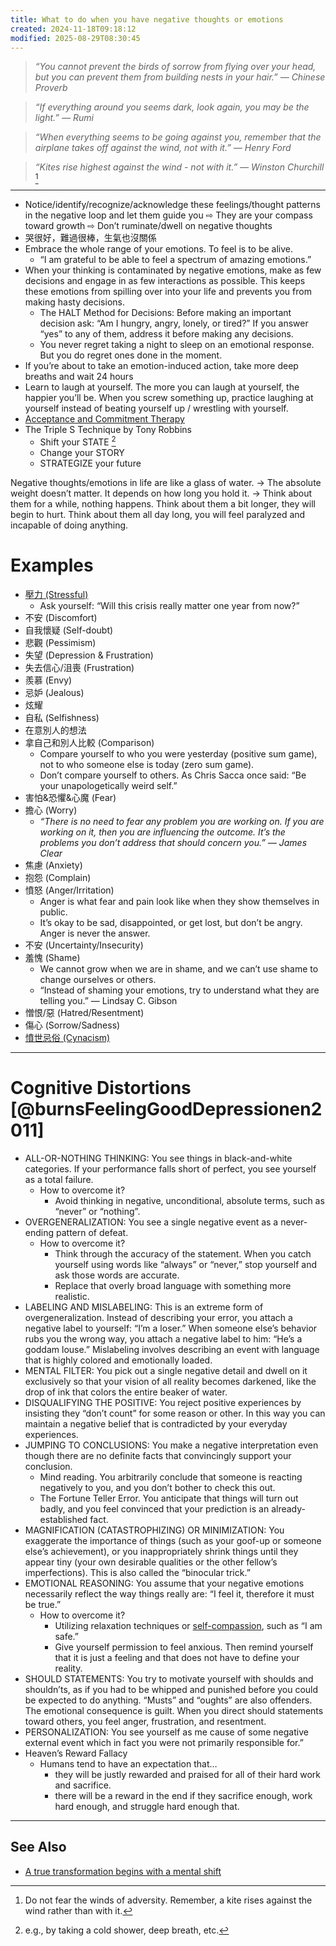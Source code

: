 ```yaml
---
title: What to do when you have negative thoughts or emotions
created: 2024-11-18T09:18:12
modified: 2025-08-29T08:30:45
---
```


> _“You cannot prevent the birds of sorrow from flying over your head, but you can prevent them from building nests in your hair.” — Chinese Proverb_

> _“If everything around you seems dark, look again, you may be the light.” — Rumi_

> _“When everything seems to be going against you, remember that the airplane takes off against the wind, not with it.” — Henry Ford_

> _“Kites rise highest against the wind - not with it.” — Winston Churchill_ [^1]

---

* Notice/identify/recognize/acknowledge these feelings/thought patterns in the negative loop and let them guide you ⇨ They are your compass toward growth ⇨ Don’t ruminate/dwell on negative thoughts
* 哭很好，難過很棒，生氣也沒關係
* Embrace the whole range of your emotions. To feel is to be alive.
	* “I am grateful to be able to feel a spectrum of amazing emotions.”
* When your thinking is contaminated by negative emotions, make as few decisions and engage in as few interactions as possible. This keeps these emotions from spilling over into your life and prevents you from making hasty decisions.
	* The HALT Method for Decisions: Before making an important decision ask: “Am I hungry, angry, lonely, or tired?” If you answer “yes” to any of them, address it before making any decisions.
	* You never regret taking a night to sleep on an emotional response. But you do regret ones done in the moment.
* If you’re about to take an emotion-induced action, take more deep breaths and wait 24 hours
* Learn to laugh at yourself. The more you can laugh at yourself, the happier you’ll be. When you screw something up, practice laughing at yourself instead of beating yourself up / wrestling with yourself.
* [Acceptance and Commitment Therapy](Acceptance%20and%20Commitment%20Therapy.md)
* The Triple S Technique by Tony Robbins
	* Shift your STATE [^2]
	* Change your STORY
	* STRATEGIZE your future

Negative thoughts/emotions in life are like a glass of water. → The absolute weight doesn’t matter. It depends on how long you hold it. → Think about them for a while, nothing happens. Think about them a bit longer, they will begin to hurt. Think about them all day long, you will feel paralyzed and incapable of doing anything.

# Examples

* [壓力 (Stressful)](stress%20and%20anxiety.md)
	* Ask yourself: “Will this crisis really matter one year from now?”
* 不安 (Discomfort)
* 自我懷疑 (Self-doubt)
* 悲觀 (Pessimism)
* 失望 (Depression \& Frustration)
* 失去信心/沮喪 (Frustration)
* 羨慕 (Envy)
* 忌妒 (Jealous)
* 炫耀
* 自私 (Selfishness)
* 在意別人的想法
* 拿自己和別人比較 (Comparison)
	* Compare yourself to who you were yesterday (positive sum game), not to who someone else is today (zero sum game).
	* Don’t compare yourself to others. As Chris Sacca once said: “Be your unapologetically weird self.”
* 害怕&恐懼&心魔 (Fear)
* 擔心 (Worry)
	* _“There is no need to fear any problem you are working on. If you are working on it, then you are influencing the outcome. It’s the problems you don’t address that should concern you.” — James Clear_
* 焦慮 (Anxiety)
* 抱怨 (Complain)
* 憤怒 (Anger/Irritation)
	* Anger is what fear and pain look like when they show themselves in public.
	* It’s okay to be sad, disappointed, or get lost, but don’t be angry. Anger is never the answer.
* 不安 (Uncertainty/Insecurity)
* 羞愧 (Shame)
	* We cannot grow when we are in shame, and we can’t use shame to change ourselves or others.
	* “Instead of shaming your emotions, try to understand what they are telling you.” — Lindsay C. Gibson
* 憎恨/惡 (Hatred/Resentment)
* 傷心 (Sorrow/Sadness)
* [憤世忌俗 (Cynacism)](__temp__cynacism.md)

---

# Cognitive Distortions [@burnsFeelingGoodDepressionen2011]

* ALL-OR-NOTHING THINKING: You see things in black-and-white categories. If your performance falls short of perfect, you see yourself as a total failure.
	* How to overcome it?
		* Avoid thinking in negative, unconditional, absolute terms, such as “never” or “nothing”.
* OVERGENERALIZATION: You see a single negative event as a never-ending pattern of defeat.
	* How to overcome it?
		* Think through the accuracy of the statement. When you catch yourself using words like “always” or “never,” stop yourself and ask those words are accurate.
		* Replace that overly broad language with something more realistic.
* LABELING AND MISLABELING: This is an extreme form of overgeneralization. Instead of describing your error, you attach a negative label to yourself: “I’m a loser.” When someone else’s behavior rubs you the wrong way, you attach a negative label to him: “He’s a goddam louse.” Mislabeling involves describing an event with language that is highly colored and emotionally loaded.
* MENTAL FILTER: You pick out a single negative detail and dwell on it exclusively so that your vision of all reality becomes darkened, like the drop of ink that colors the entire beaker of water.
* DISQUALIFYING THE POSITIVE: You reject positive experiences by insisting they “don’t count” for some reason or other. In this way you can maintain a negative belief that is contradicted by your everyday experiences.
* JUMPING TO CONCLUSIONS: You make a negative interpretation even though there are no definite facts that convincingly support your conclusion.
	* Mind reading. You arbitrarily conclude that someone is reacting negatively to you, and you don’t bother to check this out.
	* The Fortune Teller Error. You anticipate that things will turn out badly, and you feel convinced that your prediction is an already-established fact.
* MAGNIFICATION (CATASTROPHIZING) OR MINIMIZATION: You exaggerate the importance of things (such as your goof-up or someone else’s achievement), or you inappropriately shrink things until they appear tiny (your own desirable qualities or the other fellow’s imperfections). This is also called the “binocular trick.”
* EMOTIONAL REASONING: You assume that your negative emotions necessarily reflect the way things really are: “I feel it, therefore it must be true.”
	* How to overcome it?
		* Utilizing relaxation techniques or [self-compassion](Self-compassion.md), such as “I am safe.”
		* Give yourself permission to feel anxious. Then remind yourself that it is just a feeling and that does not have to define your reality.
* SHOULD STATEMENTS: You try to motivate yourself with shoulds and shouldn’ts, as if you had to be whipped and punished before you could be expected to do anything. “Musts” and “oughts” are also offenders. The emotional consequence is guilt. When you direct should statements toward others, you feel anger, frustration, and resentment.
* PERSONALIZATION: You see yourself as me cause of some negative external event which in fact you were not primarily responsible for.”
* Heaven’s Reward Fallacy
	* Humans tend to have an expectation that…
		* they will be justly rewarded and praised for all of their hard work and sacrifice.
		* there will be a reward in the end if they sacrifice enough, work hard enough, and struggle hard enough that.

---

## See Also

* [A true transformation begins with a mental shift](a-true-transformation-begins-with-a-mental-shift.md)

[^1]: Do not fear the winds of adversity. Remember, a kite rises against the wind rather than with it.
[^2]: e.g., by taking a cold shower, deep breath, etc.
